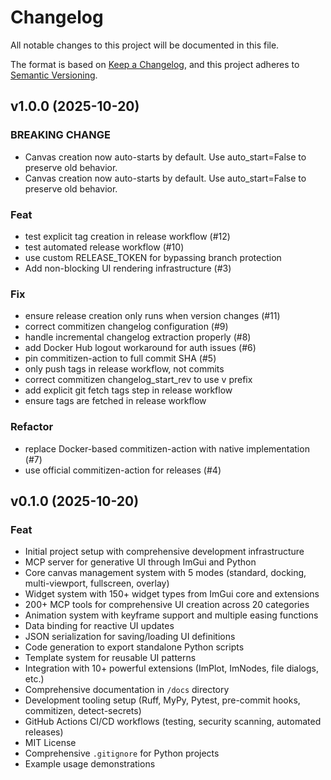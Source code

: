 # Changelog

All notable changes to this project will be documented in this file.

The format is based on [Keep a Changelog](https://keepachangelog.com/en/1.0.0/),
and this project adheres to [Semantic Versioning](https://semver.org/spec/v2.0.0.html).

## v1.0.0 (2025-10-20)

### BREAKING CHANGE

- Canvas creation now auto-starts by default. Use auto_start=False to preserve old behavior.
- Canvas creation now auto-starts by default.
Use auto_start=False to preserve old behavior.

### Feat

- test explicit tag creation in release workflow (#12)
- test automated release workflow (#10)
- use custom RELEASE_TOKEN for bypassing branch protection
- Add non-blocking UI rendering infrastructure (#3)

### Fix

- ensure release creation only runs when version changes (#11)
- correct commitizen changelog configuration (#9)
- handle incremental changelog extraction properly (#8)
- add Docker Hub logout workaround for auth issues (#6)
- pin commitizen-action to full commit SHA (#5)
- only push tags in release workflow, not commits
- correct commitizen changelog_start_rev to use v prefix
- add explicit git fetch tags step in release workflow
- ensure tags are fetched in release workflow

### Refactor

- replace Docker-based commitizen-action with native implementation (#7)
- use official commitizen-action for releases (#4)

## v0.1.0 (2025-10-20)

### Feat

- Initial project setup with comprehensive development infrastructure
- MCP server for generative UI through ImGui and Python
- Core canvas management system with 5 modes (standard, docking, multi-viewport, fullscreen, overlay)
- Widget system with 150+ widget types from ImGui core and extensions
- 200+ MCP tools for comprehensive UI creation across 20 categories
- Animation system with keyframe support and multiple easing functions
- Data binding for reactive UI updates
- JSON serialization for saving/loading UI definitions
- Code generation to export standalone Python scripts
- Template system for reusable UI patterns
- Integration with 10+ powerful extensions (ImPlot, ImNodes, file dialogs, etc.)
- Comprehensive documentation in `/docs` directory
- Development tooling setup (Ruff, MyPy, Pytest, pre-commit hooks, commitizen, detect-secrets)
- GitHub Actions CI/CD workflows (testing, security scanning, automated releases)
- MIT License
- Comprehensive `.gitignore` for Python projects
- Example usage demonstrations

